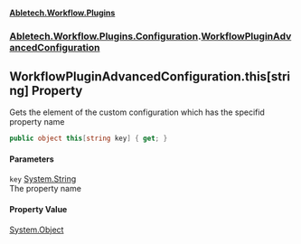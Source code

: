 #### [Abletech.Workflow.Plugins](index.md 'index')
### [Abletech.Workflow.Plugins.Configuration](Abletech_Workflow_Plugins_Configuration.md 'Abletech.Workflow.Plugins.Configuration').[WorkflowPluginAdvancedConfiguration](WorkflowPluginAdvancedConfiguration.md 'Abletech.Workflow.Plugins.Configuration.WorkflowPluginAdvancedConfiguration')
## WorkflowPluginAdvancedConfiguration.this[string] Property
Gets the element of the custom configuration which has the specifid property name  
```csharp
public object this[string key] { get; }
```
#### Parameters
<a name='Abletech_Workflow_Plugins_Configuration_WorkflowPluginAdvancedConfiguration_this_string__key'></a>
`key` [System.String](https://docs.microsoft.com/en-us/dotnet/api/System.String 'System.String')  
The property name
  
#### Property Value
[System.Object](https://docs.microsoft.com/en-us/dotnet/api/System.Object 'System.Object')
